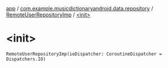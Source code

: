 [app](../../index.md) / [com.example.musicdictionaryandroid.data.repository](../index.md) / [RemoteUserRepositoryImp](index.md) / [&lt;init&gt;](./-init-.md)

# &lt;init&gt;

`RemoteUserRepositoryImp(ioDispatcher: CoroutineDispatcher = Dispatchers.IO)`
